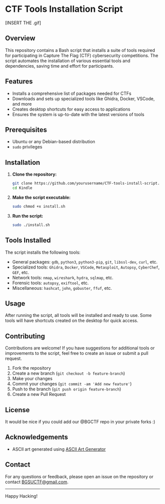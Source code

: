 # CTF Tools Installation Script

[INSERT THE .gif]
## Overview

This repository contains a Bash script that installs a suite of tools required for participating in Capture The Flag (CTF) cybersecurity competitions. The script automates the installation of various essential tools and dependencies, saving time and effort for participants.

## Features

- Installs a comprehensive list of packages needed for CTFs
- Downloads and sets up specialized tools like Ghidra, Docker, VSCode, and more
- Creates desktop shortcuts for easy access to applications
- Ensures the system is up-to-date with the latest versions of tools

## Prerequisites

- Ubuntu or any Debian-based distribution
- `sudo` privileges

## Installation

1. **Clone the repository:**
    ```sh
    git clone https://github.com/yourusername/CTF-tools-install-script.git
    cd Kindle
    ```

2. **Make the script executable:**
    ```sh
    sudo chmod +x install.sh
    ```

3. **Run the script:**
    ```sh
    sudo ./install.sh
    ```

## Tools Installed

The script installs the following tools:

- General packages: `gdb`, `python3`, `python3-pip`, `git`, `libssl-dev`, `curl`, etc.
- Specialized tools: `Ghidra`, `Docker`, `VSCode`, `Metasploit`, `Autopsy`, `CyberChef`, `GEF`, etc.
- Network tools: `nmap`, `wireshark`, `hydra`, `sqlmap`, etc.
- Forensic tools: `autopsy`, `exiftool`, etc.
- Miscellaneous: `hashcat`, `john`, `gobuster`, `ffuf`, etc.

## Usage

After running the script, all tools will be installed and ready to use. Some tools will have shortcuts created on the desktop for quick access.

## Contributing

Contributions are welcome! If you have suggestions for additional tools or improvements to the script, feel free to create an issue or submit a pull request.

1. Fork the repository
2. Create a new branch (`git checkout -b feature-branch`)
3. Make your changes
4. Commit your changes (`git commit -am 'Add new feature'`)
5. Push to the branch (`git push origin feature-branch`)
6. Create a new Pull Request

## License

It would be nice if you could add our @BGCTF repo in your private forks :)

## Acknowledgements

- ASCII art generated using [ASCII Art Generator](https://www.ascii-art.de/)

## Contact

For any questions or feedback, please open an issue on the repository or contact [BGSUCTF@gmail.com](mailto:BGSUCTF@gmail.com).

---

Happy Hacking!
